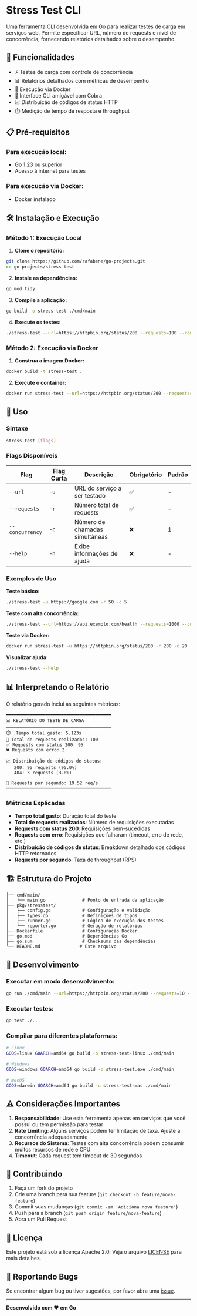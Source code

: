 # Stress Test CLI

Uma ferramenta CLI desenvolvida em Go para realizar testes de carga em serviços web. Permite especificar URL, número de requests e nível de concorrência, fornecendo relatórios detalhados sobre o desempenho.

## 🚀 Funcionalidades

- ⚡ Testes de carga com controle de concorrência
- 📊 Relatórios detalhados com métricas de desempenho
- 🐳 Execução via Docker
- 🎯 Interface CLI amigável com Cobra
- 📈 Distribuição de códigos de status HTTP
- ⏱️ Medição de tempo de resposta e throughput

## 📋 Pré-requisitos

### Para execução local:
- Go 1.23 ou superior
- Acesso à internet para testes

### Para execução via Docker:
- Docker instalado

## 🛠️ Instalação e Execução

### Método 1: Execução Local

1. **Clone o repositório:**
```bash
git clone https://github.com/rafabene/go-projects.git
cd go-projects/stress-test
```

2. **Instale as dependências:**
```bash
go mod tidy
```

3. **Compile a aplicação:**
```bash
go build -o stress-test ./cmd/main
```

4. **Execute os testes:**
```bash
./stress-test --url=https://httpbin.org/status/200 --requests=100 --concurrency=10
```

### Método 2: Execução via Docker

1. **Construa a imagem Docker:**
```bash
docker build -t stress-test .
```

2. **Execute o container:**
```bash
docker run stress-test --url=https://httpbin.org/status/200 --requests=100 --concurrency=10
```

## 📖 Uso

### Sintaxe

```bash
stress-test [flags]
```

### Flags Disponíveis

| Flag | Flag Curta | Descrição | Obrigatório | Padrão |
|------|------------|-----------|-------------|---------|
| `--url` | `-u` | URL do serviço a ser testado | ✅ | - |
| `--requests` | `-r` | Número total de requests | ✅ | - |
| `--concurrency` | `-c` | Número de chamadas simultâneas | ❌ | 1 |
| `--help` | `-h` | Exibe informações de ajuda | ❌ | - |

### Exemplos de Uso

**Teste básico:**
```bash
./stress-test -u https://google.com -r 50 -c 5
```

**Teste com alta concorrência:**
```bash
./stress-test --url=https://api.exemplo.com/health --requests=1000 --concurrency=50
```

**Teste via Docker:**
```bash
docker run stress-test -u https://httpbin.org/status/200 -r 200 -c 20
```

**Visualizar ajuda:**
```bash
./stress-test --help
```

## 📊 Interpretando o Relatório

O relatório gerado inclui as seguintes métricas:

```
━━━━━━━━━━━━━━━━━━━━━━━━━━━━━━━━━━━━━━━━
📊 RELATÓRIO DO TESTE DE CARGA
━━━━━━━━━━━━━━━━━━━━━━━━━━━━━━━━━━━━━━━━
⏱️  Tempo total gasto: 5.123s
📨 Total de requests realizados: 100
✅ Requests com status 200: 95
❌ Requests com erro: 2

📈 Distribuição de códigos de status:
   200: 95 requests (95.0%)
   404: 3 requests (3.0%)

🚀 Requests por segundo: 19.52 req/s
━━━━━━━━━━━━━━━━━━━━━━━━━━━━━━━━━━━━━━━━
```

### Métricas Explicadas

- **Tempo total gasto**: Duração total do teste
- **Total de requests realizados**: Número de requisições executadas
- **Requests com status 200**: Requisições bem-sucedidas
- **Requests com erro**: Requisições que falharam (timeout, erro de rede, etc.)
- **Distribuição de códigos de status**: Breakdown detalhado dos códigos HTTP retornados
- **Requests por segundo**: Taxa de throughput (RPS)

## 🏗️ Estrutura do Projeto

```
├── cmd/main/
│   └── main.go              # Ponto de entrada da aplicação
├── pkg/stresstest/
│   ├── config.go            # Configuração e validação
│   ├── types.go             # Definições de tipos
│   ├── runner.go            # Lógica de execução dos testes
│   └── reporter.go          # Geração de relatórios
├── Dockerfile               # Configuração Docker
├── go.mod                   # Dependências Go
├── go.sum                   # Checksums das dependências
└── README.md               # Este arquivo
```

## 🔧 Desenvolvimento

### Executar em modo desenvolvimento:
```bash
go run ./cmd/main --url=https://httpbin.org/status/200 --requests=10 --concurrency=3
```

### Executar testes:
```bash
go test ./...
```

### Compilar para diferentes plataformas:
```bash
# Linux
GOOS=linux GOARCH=amd64 go build -o stress-test-linux ./cmd/main

# Windows
GOOS=windows GOARCH=amd64 go build -o stress-test.exe ./cmd/main

# macOS
GOOS=darwin GOARCH=amd64 go build -o stress-test-mac ./cmd/main
```

## ⚠️ Considerações Importantes

1. **Responsabilidade**: Use esta ferramenta apenas em serviços que você possui ou tem permissão para testar
2. **Rate Limiting**: Alguns serviços podem ter limitação de taxa. Ajuste a concorrência adequadamente
3. **Recursos do Sistema**: Testes com alta concorrência podem consumir muitos recursos de rede e CPU
4. **Timeout**: Cada request tem timeout de 30 segundos

## 🤝 Contribuindo

1. Faça um fork do projeto
2. Crie uma branch para sua feature (`git checkout -b feature/nova-feature`)
3. Commit suas mudanças (`git commit -am 'Adiciona nova feature'`)
4. Push para a branch (`git push origin feature/nova-feature`)
5. Abra um Pull Request

## 📝 Licença

Este projeto está sob a licença Apache 2.0. Veja o arquivo [LICENSE](LICENSE) para mais detalhes.

## 🐛 Reportando Bugs

Se encontrar algum bug ou tiver sugestões, por favor abra uma [issue](https://github.com/rafabene/go-projects/issues).

---

**Desenvolvido com ❤️ em Go**